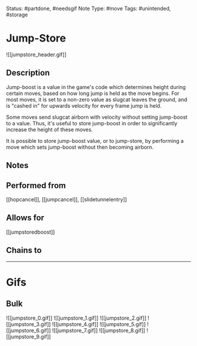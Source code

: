 Status: #partdone, #needsgif 
Note Type: #move
Tags: #unintended, #storage 

# Jump-Store
![[jumpstore_header.gif]]
## Description
Jump-boost is a value in the game's code which determines height during certain moves, based on how long jump is held as the move begins. For most moves, it is set to a non-zero value as slugcat leaves the ground, and is "cashed in" for upwards velocity for every frame jump is held.

Some moves send slugcat airborn with velocity without setting jump-boost to a value. Thus, it's useful to store jump-boost in order to significantly increase the height of these moves.

It is possible to store jump-boost value, or to jump-store, by performing a move which sets jump-boost without then becoming airborn.

## Notes


## Performed from
[[hopcancel]], [[jumpcancel]], [[slidetunnelentry]]

## Allows for
[[jumpstoredboost]]

## Chains to


___
# Gifs
## Bulk
![[jumpstore_0.gif]]
![[jumpstore_1.gif]]
![[jumpstore_2.gif]]
![[jumpstore_3.gif]]
![[jumpstore_4.gif]]
![[jumpstore_5.gif]]
![[jumpstore_6.gif]]
![[jumpstore_7.gif]]
![[jumpstore_8.gif]]
![[jumpstore_9.gif]]